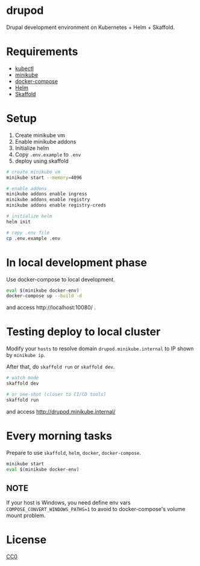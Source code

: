 # drupod

Drupal development environment on Kubernetes + Helm + Skaffold.

# Requirements

- [kubectl](https://kubernetes.io/docs/tasks/tools/install-kubectl/)
- [minikube](https://kubernetes.io/docs/tasks/tools/install-minikube/)
- [docker-compose](https://docs.docker.com/compose/install/)
- [Helm](https://github.com/helm/helm)
- [Skaffold](https://github.com/GoogleContainerTools/skaffold)

# Setup

1. Create minikube vm
2. Enable minikube addons
3. Initialize helm
4. Copy `.env.example` to `.env`
5. deploy using skaffold

```bash
# create minikube vm
minikube start --memory=4096

# enable addons
minikube addons enable ingress
minikube addons enable registry
minikube addons enable registry-creds

# initialize helm
helm init

# copy .env file
cp .env.example .env
```

# In local development phase

Use docker-compose to local development.

```bash
eval $(minikube docker-env)
docker-compose up --build -d
```

and access http://localhost:10080/ .

# Testing deploy to local cluster

Modify your `hosts` to resolve domain `drupod.minikube.internal` to IP shown by `minikube ip`.

After that, do `skaffold run` or `skaffold dev`.

```bash
# watch mode
skaffold dev

# or one-shot (closer to CI/CD tools)
skaffold run
```

and access http://drupod.minikube.internal/

# Every morning tasks

Prepare to use `skaffold`, `helm`, `docker`, `docker-compose`.

```bash
minikube start
eval $(minikube docker-env)
```

## NOTE

If your host is Windows, you need define env vars `COMPOSE_CONVERT_WINDOWS_PATHS=1` to avoid to docker-compose's volume mount problem.

# License

[CC0](https://creativecommons.org/publicdomain/zero/1.0/)
